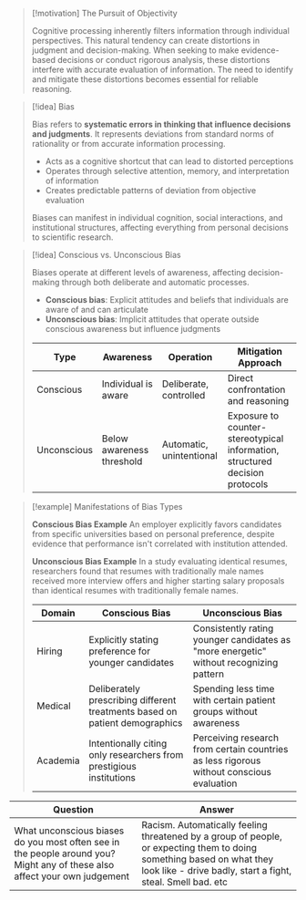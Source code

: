 > [!motivation] The Pursuit of Objectivity
> 
> Cognitive processing inherently filters information through individual perspectives. This natural tendency can create distortions in judgment and decision-making. When seeking to make evidence-based decisions or conduct rigorous analysis, these distortions interfere with accurate evaluation of information. The need to identify and mitigate these distortions becomes essential for reliable reasoning.

> [!idea] Bias
> 
> Bias refers to **systematic errors in thinking that influence decisions and judgments**. It represents deviations from standard norms of rationality or from accurate information processing.
> 
> - Acts as a cognitive shortcut that can lead to distorted perceptions
> - Operates through selective attention, memory, and interpretation of information
> - Creates predictable patterns of deviation from objective evaluation
> 
> Biases can manifest in individual cognition, social interactions, and institutional structures, affecting everything from personal decisions to scientific research.

> [!idea] Conscious vs. Unconscious Bias
> 
> Biases operate at different levels of awareness, affecting decision-making through both deliberate and automatic processes.
> 
> - **Conscious bias**: Explicit attitudes and beliefs that individuals are aware of and can articulate
> - **Unconscious bias**: Implicit attitudes that operate outside conscious awareness but influence judgments
> 
> |Type|Awareness|Operation|Mitigation Approach|
> |---|---|---|---|
> |Conscious|Individual is aware|Deliberate, controlled|Direct confrontation and reasoning|
> |Unconscious|Below awareness threshold|Automatic, unintentional|Exposure to counter-stereotypical information, structured decision protocols|

> [!example] Manifestations of Bias Types
> 
> **Conscious Bias Example** An employer explicitly favors candidates from specific universities based on personal preference, despite evidence that performance isn't correlated with institution attended.
> 
> **Unconscious Bias Example** In a study evaluating identical resumes, researchers found that resumes with traditionally male names received more interview offers and higher starting salary proposals than identical resumes with traditionally female names.
> 
> |Domain|Conscious Bias|Unconscious Bias|
> |---|---|---|
> |Hiring|Explicitly stating preference for younger candidates|Consistently rating younger candidates as "more energetic" without recognizing pattern|
> |Medical|Deliberately prescribing different treatments based on patient demographics|Spending less time with certain patient groups without awareness|
> |Academia|Intentionally citing only researchers from prestigious institutions|Perceiving research from certain countries as less rigorous without conscious evaluation|

| Question                                                                                                                  | Answer                                                                                                                                                                               |
| ------------------------------------------------------------------------------------------------------------------------- | ------------------------------------------------------------------------------------------------------------------------------------------------------------------------------------ |
| What unconscious biases do you most often see in the people around you? Might any of these also affect your own judgement | Racism. Automatically feeling threatened by a group of people, or expecting them to doing something based on what they look like - drive badly, start a fight, steal. Smell bad. etc |
